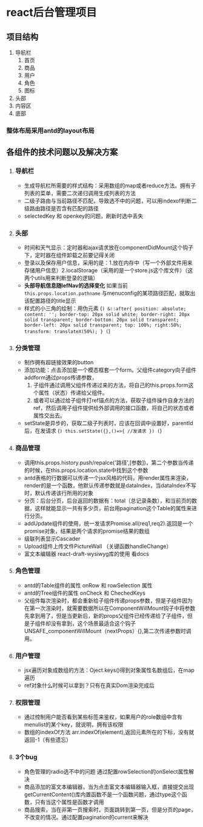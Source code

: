 # react后台管理项目

## 项目结构
1. 导航栏
   1. 首页
   2. 商品
   3. 用户
   4. 角色
   5. 图标
2. 头部
3. 内容区
4. 底部

### 整体布局采用antd的layout布局

## 各组件的技术问题以及解决方案
1. ### 导航栏
    - 生成导航栏所需要的样式结构：采用数组的map或者reduce方法。拥有子列表的菜单，需要二次递归调用生成列表的方法
    - 二级子路由与当前路径不匹配，导致选不中的问题，可以用indexof判断二级路由路径是否含有匹配的路径
    - selectedKey 和 openkey的问题，刷新时选中丢失

2. ### 头部
    - 时间和天气显示：定时器和ajax请求放在componentDidMount这个钩子下，定时器在组件卸载之前要记得关闭
    - 登录以及保存用户信息，采用的是：1.放在内存中（写一个外部文件用来存储用户信息）2.localStorage（采用的是一个store.js这个库文件）（这两个utils用来判断登录的逻辑）
    - **头部导航信息随lefNav的选择变化**  如果当前 ` this.props.location.pathname ` 与menuconfig的某项路径匹配，就取出该配置路径的title显示
    - 样式的小三角的绘制：用伪元素 
    (```)
    &::after{
                position: absolute;
                content: '';
                border-top: 20px solid white;
                border-right: 20px solid transparent;
                border-bottom: 20px solid transparent;
                border-left: 20px solid transparent;
                top: 100%;
                right:50%;
                transform: translateX(50%);
            }
    (```)

3. ### 分类管理
    - 制作拥有超链接效果的button
    - 添加功能：点击添加是一个模态框套一个form。父组件category向子组件addform通过props传递参数，
       1. 子组件通过调用父组件传递过来的方法，将自己的this.props.form这个属性（状态）传递给父组件。
       2. 或者可以通过给子组件打ref锚点的方法，获取子组件操作自身方法的ref，然后调用子组件提供给外部调用的接口函数，将自己的状态或者属性交出去。
    - setState是异步的，获取二级子列表时，应该在回调中设置好，parentId后，在发请求
        (```)
        this.setState({},()=>{
            //发请求
        })
        (```)

4. ### 商品管理
    - 调用this.props.history.push/repalce('路径',[参数])，第二个参数当传递的时候，在this.props.location.state中找到这个参数
    - antd表格的行数据可以传递一个jsx风格的代码，用render属性来渲染，render的是一个函数，他默认传递参数就是dataIndex，当dataIndex不写时，默认传递该行所用的对象
    - 分页：后台分页，后台返回的数据有：total（总记录条数），和当前页的数据，这样就能显示一共有多少页，前台用pagination这个Table的属性来进行分页。
    - addUpdate组件的使用，统一发请求Promise.all(req1,req2).返回是一个promise对象，结果是两个请求的promise结果的数组
    - 级联列表显示Cascader
    - Upload组件上传文件PictureWall   （关键函数handleChange）
    - 富文本编辑器 react-draft-wysiwyg库的使用  看docs

5. ### 角色管理
    - antd的Table组件的属性 onRow 和 rowSelection 属性
    - antd的Tree组件的属性 onCheck 和 ChechedKeys
    - 父组件每次渲染时，都会重新给子组件传递props参数，但是子组件因为在第一次渲染时，就需要数据所以在ComponentWillMount钩子中将参数先拿到用了，但是当更新后，新的props父组件已经传递给了子组件，但是子组件却没有拿到，这个场景最适合这个钩子UNSAFE_componentWillMount（nextProps）{},第二次传递参数时调用。

6. ### 用户管理
    - jsx遍历对象成数组的方法：Oject.keys()得到对象属性名数组后，在map遍历
    - ref对象什么时候可以拿到？只有在真实Dom渲染完成后    

7. ### 权限管理
    - 通过控制用户能否看到某些标签来鉴权，如果用户的role数组中含有menulist的某个key，就说明，拥有该权限
    - 数组的indexOf方法 arr.indexOf(element),返回元素所在的下标，没有就返回-1（有些遗忘）

8. ### 3个bug
    - 角色管理的radio选不中的问题 通过配置rowSelection的onSelect属性解决
    - 商品添加的富文本编辑器，当为点击富文本编辑器输入框，直接提交出现getCurrentContent()库内置函数不是一个函数问题，通过type这个函数，只有当这个属性是函数才调用
    - 商品搜索，当在非第一页搜索时，页面跳转到第一页，但是分页的page，不改变的情况。通过配置pagination的current来解决